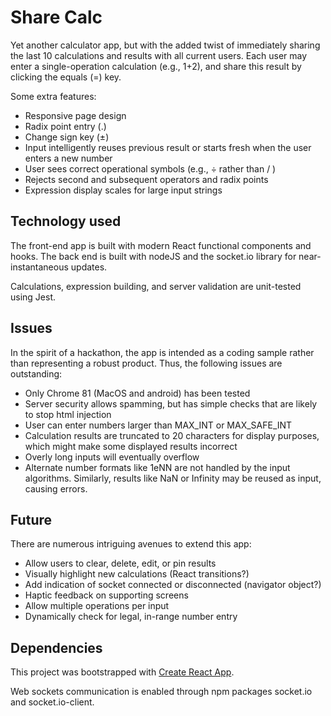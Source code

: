 # Share Calc
Yet another calculator app, but with the added twist of immediately sharing the last 10 calculations and results with all current users.
Each user may enter a single-operation calculation (e.g., 1+2), and share this result by clicking the equals (=) key.

Some extra features:
* Responsive page design
* Radix point entry (.)
* Change sign key (&#0177;)
* Input intelligently reuses previous result or starts fresh when the user enters a new number
* User sees correct operational symbols (e.g., &#0247; rather than / )
* Rejects second and subsequent operators and radix points
* Expression display scales for large input strings
 
## Technology used
The front-end app is built with modern React functional components and hooks. The back end is built with nodeJS and the socket.io library for near-instantaneous updates.

Calculations, expression building, and server validation are unit-tested using Jest.

## Issues
In the spirit of a hackathon, the app is intended as a coding sample rather than representing a robust product. Thus, the following issues are outstanding:

* Only Chrome 81 (MacOS and android) has been tested
* Server security allows spamming, but has simple checks that are likely to stop html injection
* User can enter numbers larger than MAX_INT or MAX_SAFE_INT
* Calculation results are truncated to 20 characters for display purposes, which might make some displayed results incorrect
* Overly long inputs will eventually overflow
* Alternate number formats like 1eNN are not handled by the input algorithms. Similarly, results like NaN or Infinity may be reused as input, causing errors.

## Future
There are numerous intriguing avenues to extend this app:
* Allow users to clear, delete, edit, or pin results
* Visually highlight new calculations (React transitions?)
* Add indication of socket connected or disconnected (navigator object?)
* Haptic feedback on supporting screens
* Allow multiple operations per input
* Dynamically check for legal, in-range number entry

## Dependencies

This project was bootstrapped with [Create React App](https://github.com/facebook/create-react-app).

Web sockets communication is enabled through npm packages socket.io and socket.io-client.